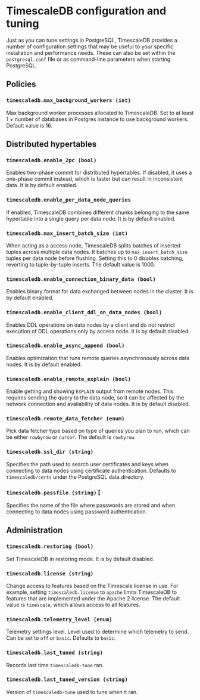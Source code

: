 # TimescaleDB configuration and tuning

Just as you can tune settings in PostgreSQL, TimescaleDB provides a number of configuration
settings that may be useful to your specific installation and performance needs. These can
also be set within the `postgresql.conf` file or as command-line parameters
when starting PostgreSQL.

## Policies

### `timescaledb.max_background_workers (int)`

Max background worker processes allocated to TimescaleDB.  Set to at
least 1 + number of databases in Postgres instance to use background
workers. Default value is 16.

## Distributed hypertables

### `timescaledb.enable_2pc (bool)` [](enable_2pc)

Enables two-phase commit for distributed hypertables. If disabled, it
uses a one-phase commit instead, which is faster but can result in
inconsistent data. It is by default enabled.

### `timescaledb.enable_per_data_node_queries`

If enabled, TimescaleDB combines different chunks belonging to the
same hypertable into a single query per data node. It is by default enabled.

### `timescaledb.max_insert_batch_size (int)`

When acting as a access node, TimescaleDB splits batches of inserted
tuples across multiple data nodes. It batches up to
`max_insert_batch_size` tuples per data node before flushing. Setting
this to 0 disables batching, reverting to tuple-by-tuple inserts. The
default value is 1000.

### `timescaledb.enable_connection_binary_data (bool)`

Enables binary format for data exchanged between nodes in the
cluster. It is by default enabled.

### `timescaledb.enable_client_ddl_on_data_nodes (bool)`

Enables DDL operations on data nodes by a client and do not restrict
execution of DDL operations only by access node. It is by default disabled.

### `timescaledb.enable_async_append (bool)`

Enables optimization that runs remote queries asynchronously across
data nodes. It is by default enabled.

### `timescaledb.enable_remote_explain (bool)`

Enable getting and showing `EXPLAIN` output from remote nodes. This
requires sending the query to the data node, so it can be affected
by the network connection and availability of data nodes. It is by default disabled.

### `timescaledb.remote_data_fetcher (enum)`

Pick data fetcher type based on type of queries you plan to run, which
can be either `rowbyrow` or `cursor`. The default is `rowbyrow`.

### `timescaledb.ssl_dir (string)`

Specifies the path used to search user certificates and keys when
connecting to data nodes using certificate authentication. Defaults to
`timescaledb/certs` under the PostgreSQL data directory.

### `timescaledb.passfile (string)` [

Specifies the name of the file where passwords are stored and when
connecting to data nodes using password authentication.

## Administration

### `timescaledb.restoring (bool)`

Set TimescaleDB in restoring mode. It is by default disabled.

### `timescaledb.license (string)`

Change access to features based on the Timescale license in use. For example,
setting `timescaledb.license` to `apache` limits TimescaleDB to features that
are implemented under the Apache 2 license. The default value is `timescale`,
which allows access to all features.

### `timescaledb.telemetry_level (enum)`

Telemetry settings level. Level used to determine which telemetry to
send. Can be set to `off` or `basic`. Defaults to `basic`.

### `timescaledb.last_tuned (string)`

Records last time `timescaledb-tune` ran.

### `timescaledb.last_tuned_version (string)`

Version of `timescaledb-tune` used to tune when it ran.



[tstune]: https://github.com/timescale/timescaledb-tune
[pgtune]: http://pgtune.leopard.in.ua/
[async-commit]: https://www.postgresql.org/docs/current/static/wal-async-commit.html
[synchronous-commit]: https://www.postgresql.org/docs/current/static/runtime-config-wal.html#GUC-SYNCHRONOUS-COMMIT
[lock-management]: https://www.postgresql.org/docs/current/static/runtime-config-locks.html
[docker]: /install/latest/installation-docker/
[wale]: /how-to-guides/backup-and-restore/docker-and-wale/
[chunk_detailed_size]: /api/:currentVersion:/hypertable/chunk_detailed_size
